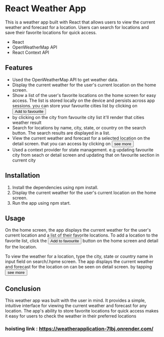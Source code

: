 <h1> React Weather App </h1>

<p>This is a weather app built with React that allows users to view the current weather and forecast for a location. Users can search for locations and save their favorite locations for quick access.</p>

<ul>
  <li>React</li>
  <li>OpenWeatherMap API</li>
  <li>React Context API</button></li>
</ul>

<h2> Features </h2>

<ul>
  <li>Used the OpenWeatherMap API to get weather data.</li>
  <li>Display the current weather for the user's current location on the home screen. </li>
  <li>Show a list of the user's favorite locations on the home screen for easy access. The list is stored locally on the device and persists across app sessions. you can store your favourite cities list by clicking on <button>Add to favourite</button></li>
  <li>by clicking on the city from favourite city list it'll render that cities weather result</li>
  <li>Search for locations by name, city, state, or country on the search button. The search results are displayed in a list. </li>
  <li>View the current weather and forecast for a selected location on the detail screen. that you can access by clicking on <button>see more</button> </li>
  <li>Used a context provider for state management. e.g updating favourite city from seach or detail screen and updating that on favourite section in current city</li>
</ul>

<h2> Installation </h2>

<ol>
  <li>Install the dependencies using npm install.</li>
  <li>Display the current weather for the user's current location on the home screen. </li>
  <li>Run the app using npm start.</li>
</ol>


<h2> Usage </h2>

<p>
  On the home screen, the app displays the current weather for the user's current location and a list of their favorite locations. To add a location to the favorite      list, click the  <button>Add to favourite</button> button on the home screen and detail for the location.

To view the weather for a location, type the city, state or country name in input field on search/.hpme screen. The app displays the current weather and forecast for the location on can be seen on detail screen. by tapping <button>see more</button> </p>

<h2>Conclusion</h2>
<p>
This weather app was built with the user in mind. It provides a simple, intuitive interface for viewing the current weather and forecast for any location. The app's ability to store favorite locations for quick access makes it easy for users to check the weather in their preferred locations</p>

<h3>hoisting link : <a href="https://weatherapplication-7lbj.onrender.com/" target="_blank" > https://weatherapplication-7lbj.onrender.com/</a> </h3>
